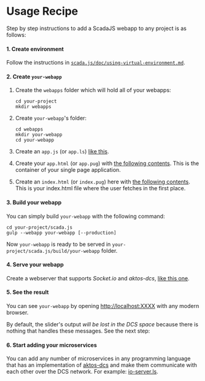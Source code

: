 # Usage Recipe

Step by step instructions to add a ScadaJS webapp to any project is as follows:

#### 1. Create environment 

Follow the instructions in [`scada.js/doc/using-virtual-environment.md`](https://github.com/aktos-io/scada.js/blob/master/doc/using-virtual-environment.md).

#### 2. Create `your-webapp`

1. Create the `webapps` folder which will hold all of your webapps:

       cd your-project
       mkdir webapps

2. Create `your-webapp`'s folder:

       cd webapps
       mkdir your-webapp
       cd your-webapp

3. Create an `app.js` (or `app.ls`) [like this](./webapps/main/app.ls).

4. Create your `app.html` (or `app.pug`) with [the following contents](./webapps/main/app.pug).
This is the container of your single page application.

5. Create an `index.html` (or `index.pug`) here with [the following contents](./webapps/main/index.html). This is your index.html file where the user fetches in the first place.

#### 3. Build your webapp

You can simply build `your-webapp` with the following command:

    cd your-project/scada.js
    gulp --webapp your-webapp [--production]

Now `your-webapp` is ready to be served in `your-project/scada.js/build/your-webapp` folder. 

#### 4. Serve your webapp

Create a webserver that supports *Socket.io* and *aktos-dcs*, [like this one](./servers/webserver.ls).

#### 5. See the result

You can see `your-webapp` by opening [http://localhost:XXXX](./config.ls#L1) with any modern browser.

By default, the slider's output *will be lost in the DCS space* because there is
nothing that handles these messages. See the next step:

#### 6. Start adding your microservices

You can add any number of microservices in any programming language that has an implementation of [aktos-dcs](https://github.com/aktos-io/aktos-dcs) and make them communicate with each other over the DCS network. For example: [io-server.ls](./servers/io-server.ls).
